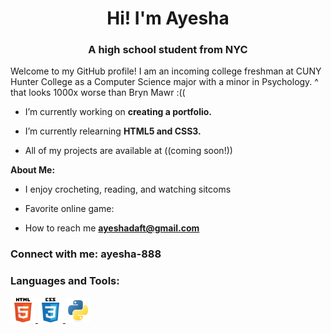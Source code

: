 <h1 align="center">Hi! I'm Ayesha</h1>
<h3 align="center">A high school student from NYC</h3>

Welcome to my GitHub profile! I am an incoming college freshman at CUNY Hunter College as a Computer Science major with a minor in Psychology. 
^ that looks 1000x worse than Bryn Mawr :((

- I’m currently working on **creating a portfolio.**

- I’m currently relearning **HTML5 and CSS3.**

- All of my projects are available at ((coming soon!))

**About Me:**
- I enjoy crocheting, reading, and watching sitcoms
- Favorite online game: <a href="https://www.cpjourney.net/"> </a>

- How to reach me **ayeshadaft@gmail.com**

<h3 align="left">Connect with me: ayesha-888 </h3>
<p align="left">
</p>

<h3 align="left">Languages and Tools:</h3>
<p align="left"> <a href="https://www.w3.org/html/" target="_blank" rel="noreferrer"> <img src="https://raw.githubusercontent.com/devicons/devicon/master/icons/html5/html5-original-wordmark.svg" alt="html5" width="40" height="40"/> </a> <a href="https://www.w3schools.com/css/" target="_blank" rel="noreferrer"> <img src="https://raw.githubusercontent.com/devicons/devicon/master/icons/css3/css3-original-wordmark.svg" alt="css3" width="40" height="40"/> </a> <a href="https://www.python.org" target="_blank" rel="noreferrer"> <img src="https://raw.githubusercontent.com/devicons/devicon/master/icons/python/python-original.svg" alt="python" width="40" height="40"/> </a> </p>
